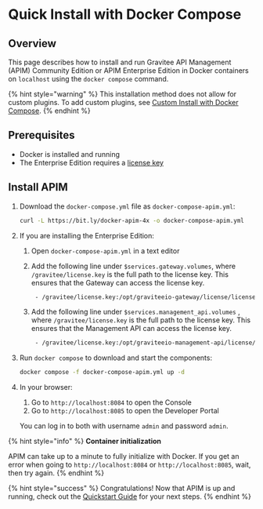 # Quick Install with Docker Compose

## Overview

This page describes how to install and run Gravitee API Management (APIM) Community Edition or APIM Enterprise Edition in Docker containers on `localhost` using the `docker compose` command.

{% hint style="warning" %}
This installation method does not allow for custom plugins. To add custom plugins, see [Custom Install with Docker Compose](custom-install-with-docker-compose.md).
{% endhint %}

## Prerequisites

* Docker is installed and running
* The Enterprise Edition requires a [license key](https://www.gravitee.io/pricing)

## Install APIM

1.  Download the `docker-compose.yml` file as `docker-compose-apim.yml`:

    ```bash
    curl -L https://bit.ly/docker-apim-4x -o docker-compose-apim.yml
    ```
2. If you are installing the Enterprise Edition:
   1. Open `docker-compose-apim.yml` in a text editor
   2.  Add the following line under `$services.gateway.volumes`, where `/gravitee/license.key` is the full path to the license key. This ensures that the Gateway can access the license key.

       ```bash
        - /gravitee/license.key:/opt/graviteeio-gateway/license/license.key
       ```
   3.  &#x20;Add the following line under `$services.management_api.volumes` , where `/gravitee/license.key` is the full path to the license key. This ensures that the Management API can access the license key.

       ```bash
        - /gravitee/license.key:/opt/graviteeio-management-api/license/license.key
       ```
3.  Run `docker compose` to download and start the components:

    ```bash
    docker compose -f docker-compose-apim.yml up -d
    ```
4.  In your browser:

    1. Go to `http://localhost:8084` to open the Console
    2. Go to `http://localhost:8085` to open the Developer Portal

    You can log in to both with username `admin` and password `admin`.

{% hint style="info" %}
**Container initialization**

APIM can take up to a minute to fully initialize with Docker. If you get an error when going to `http://localhost:8084` or `http://localhost:8085`, wait, then try again.
{% endhint %}

{% hint style="success" %}
Congratulations! Now that APIM is up and running, check out the [Quickstart Guide](../../../quickstart-guide/) for your next steps.
{% endhint %}
